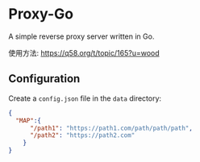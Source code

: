 # Proxy-Go

A simple reverse proxy server written in Go.

使用方法: https://q58.org/t/topic/165?u=wood

## Configuration

Create a `config.json` file in the `data` directory:

```json
{
  "MAP":{
      "/path1": "https://path1.com/path/path/path",
      "/path2": "https://path2.com"
    }
}
```


